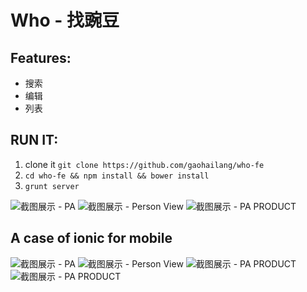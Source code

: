 # Who - 找豌豆

## Features:
- 搜索
- 编辑
- 列表

## RUN IT:
1. clone it `git clone https://github.com/gaohailang/who-fe`
2. `cd who-fe && npm install && bower install`
3. `grunt server`


![截图展示 - PA](http://img.wdjimg.com/who/who-PA.png)
![截图展示 - Person View](http://img.wdjimg.com/who/who-person1.png)
![截图展示 - PA PRODUCT](http://img.wdjimg.com/who/who-function.png)

## A case of ionic for mobile
![截图展示 - PA](http://img.wdjimg.com/who/ionic-home.png)
![截图展示 - Person View](http://img.wdjimg.com/who/ionic-offcanvas.png)
![截图展示 - PA PRODUCT](http://img.wdjimg.com/who/ionic-person.png)
![截图展示 - PA PRODUCT](http://img.wdjimg.com/who/ionic-area.png)

